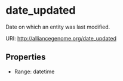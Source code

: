 # date_updated

Date on which an entity was last modified.

URI: http://alliancegenome.org/date_updated



<!-- no inheritance hierarchy -->


## Properties

 * Range: datetime


